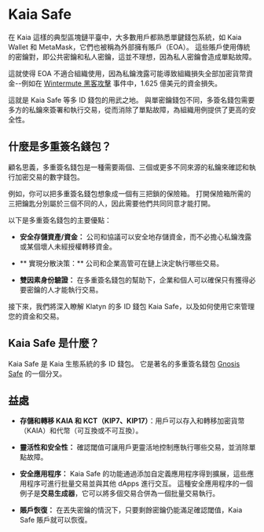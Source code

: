 # Kaia Safe

在 Kaia 這樣的典型區塊鏈平臺中，大多數用戶都熟悉單鍵錢包系統，如 Kaia Wallet 和 MetaMask，它們也被稱為外部擁有賬戶（EOA）。 這些賬戶使用傳統的密鑰對，即公共密鑰和私人密鑰，這並不理想，因為私人密鑰會造成單點故障。

這就使得 EOA 不適合組織使用，因為私鑰洩露可能導致組織損失全部加密貨幣資金--例如在 [Wintermute 黑客攻擊](https://www.certik.com/resources/blog/uGiY0j3hwOzQOMcDPGoz9-wintermute-hack-) 事件中，1.625 億美元的資金損失。

這就是 Kaia Safe 等多 ID 錢包的用武之地。 與單密鑰錢包不同，多簽名錢包需要多方的私鑰來簽署和執行交易，從而消除了單點故障，為組織用例提供了更高的安全性。

## 什麼是多重簽名錢包？ <a id="What are Multisig Wallets"></a>

顧名思義，多重簽名錢包是一種需要兩個、三個或更多不同來源的私鑰來確認和執行加密交易的數字錢包。

例如，你可以把多重簽名錢包想象成一個有三把鎖的保險箱。 打開保險箱所需的三把鑰匙分別屬於三個不同的人，因此需要他們共同同意才能打開。

以下是多重簽名錢包的主要優點：

- **安全存儲資產/資金：** 公司和協議可以安全地存儲資金，而不必擔心私鑰洩露或某個壞人未經授權轉移資金。

- \*\* 實現分散決策：\*\* 公司和企業高管可在鏈上決定執行哪些交易。

- **雙因素身份驗證：** 在多重簽名錢包的幫助下，企業和個人可以確保只有獲得必要密鑰的人才能執行交易。

接下來，我們將深入瞭解 Klatyn 的多 ID 錢包 Kaia Safe，以及如何使用它來管理您的資金和交易。

## Kaia Safe 是什麼？ <a id="What is Kaia Safe"></a>

Kaia Safe 是 Kaia 生態系統的多 ID 錢包。 它是著名的多重簽名錢包 [Gnosis Safe](https://gnosis-safe.io/) 的一個分叉。

## 益處<a id="Benefits of Kaia Safe"></a>

- **存儲和轉移 KAIA 和 KCT（KIP7、KIP17）**：用戶可以存入和轉移加密貨幣（KAIA）和代幣（可互換或不可互換）。

- **靈活性和安全性：** 確認閾值可讓用戶更靈活地控制應執行哪些交易，並消除單點故障。

- **安全應用程序：** Kaia Safe 的功能通過添加自定義應用程序得到擴展，這些應用程序可進行批量交易並與其他 dApps 進行交互。 這種安全應用程序的一個例子是**交易生成器**，它可以將多個交易合併為一個批量交易執行。

- **賬戶恢復：** 在丟失密鑰的情況下，只要剩餘密鑰仍能滿足確認閾值，Kaia Safe 賬戶就可以恢復。